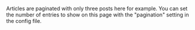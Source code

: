 Articles are paginated with only three posts here for example. You can set the number of entries to show on this page with the "pagination" setting in the config file.
